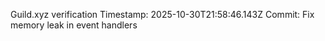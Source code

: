 Guild.xyz verification
Timestamp: 2025-10-30T21:58:46.143Z
Commit: Fix memory leak in event handlers